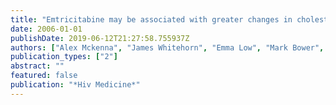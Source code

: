 ```yaml
---
title: "Emtricitabine may be associated with greater changes in cholesterol than lamivudine: P19"
date: 2006-01-01
publishDate: 2019-06-12T21:27:58.755937Z
authors: ["Alex Mckenna", "James Whitehorn", "Emma Low", "Mark Bower", "Brian Gazzard", "Mark Nelson"]
publication_types: ["2"]
abstract: ""
featured: false
publication: "*Hiv Medicine*"
---
```


